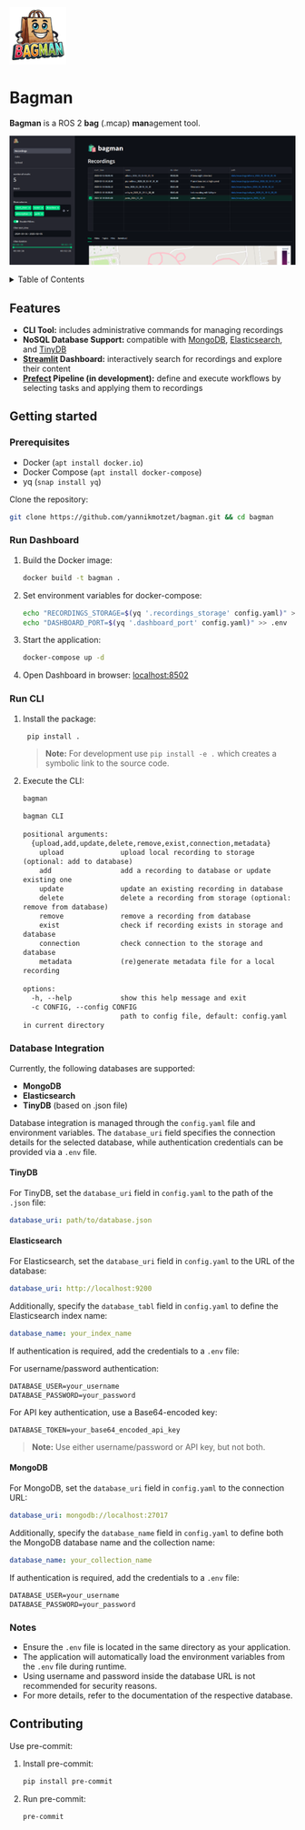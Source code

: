 <p align="left">
    <img src="resources/bagman_logo.png" alt="Bagman logo" width="100"/>
</p>

# Bagman

**Bagman** is a ROS 2 **bag** (.mcap) **man**agement tool.

<p align="center">
    <img src="resources/bagman_screenshot.png" alt="Bagman screenshot" width="800"/>
</p>

<details>
    <summary>Table of Contents</summary>

- [Features](#features)
- [Getting started](#getting-started)
  - [Prerequisites](#prerequisites)
  - [Run Dashboard](#run-dashboard)
  - [Run CLI](#run-cli)
  - [Database Integration](#database-integration)
- [Contributing](#contributing)

</details>


## Features

- **CLI Tool:** includes administrative commands for managing recordings
- **NoSQL Database Support:** compatible with [MongoDB](https://github.com/mongodb/mongo), [Elasticsearch](https://github.com/elastic/elasticsearch), and [TinyDB](https://github.com/msiemens/tinydb)
- **[Streamlit](https://github.com/streamlit/streamlit) Dashboard:** interactively search for recordings and explore their content
- **[Prefect](https://github.com/PrefectHQ/prefect) Pipeline (in development):** define and execute workflows by selecting tasks and applying them to recordings



## Getting started

### Prerequisites

- Docker (`apt install docker.io`)
- Docker Compose (`apt install docker-compose`)
- yq (`snap install yq`)

Clone the repository:
```sh
git clone https://github.com/yannikmotzet/bagman.git && cd bagman
```

### Run Dashboard

1. Build the Docker image:
    ```sh
    docker build -t bagman .
    ```

2. Set environment variables for docker-compose:
    ```sh
    echo "RECORDINGS_STORAGE=$(yq '.recordings_storage' config.yaml)" > .env
    echo "DASHBOARD_PORT=$(yq '.dashboard_port' config.yaml)" >> .env
    ```

3. Start the application:
    ```sh
    docker-compose up -d
    ```

4. Open Dashboard in browser: [localhost:8502](http://localhost:8502/)

### Run CLI

1. Install the package:
    ```sh
     pip install .
     ```
     > **Note:** For development use `pip install -e .` which creates a symbolic link to the source code.

2. Execute the CLI:
    ```sh
    bagman
    ```

    ```plaintext
    bagman CLI

    positional arguments:
      {upload,add,update,delete,remove,exist,connection,metadata}
        upload              upload local recording to storage (optional: add to database)
        add                 add a recording to database or update existing one
        update              update an existing recording in database
        delete              delete a recording from storage (optional: remove from database)
        remove              remove a recording from database
        exist               check if recording exists in storage and database
        connection          check connection to the storage and database
        metadata            (re)generate metadata file for a local recording

    options:
      -h, --help            show this help message and exit
      -c CONFIG, --config CONFIG
                            path to config file, default: config.yaml in current directory
    ```

### Database Integration

Currently, the following databases are supported:
- **MongoDB**
- **Elasticsearch**
- **TinyDB** (based on .json file)

Database integration is managed through the `config.yaml` file and environment variables. The `database_uri` field specifies the connection details for the selected database, while authentication credentials can be provided via a `.env` file.

#### TinyDB
For TinyDB, set the `database_uri` field in `config.yaml` to the path of the `.json` file:
```yaml
database_uri: path/to/database.json
```

#### Elasticsearch
For Elasticsearch, set the `database_uri` field in `config.yaml` to the URL of the database:
```yaml
database_uri: http://localhost:9200
```

Additionally, specify the `database_tabl` field in `config.yaml` to define the Elasticsearch index name:
```yaml
database_name: your_index_name
```

If authentication is required, add the credentials to a `.env` file:

For username/password authentication:
```env
DATABASE_USER=your_username
DATABASE_PASSWORD=your_password
```

For API key authentication, use a Base64-encoded key:

```env
DATABASE_TOKEN=your_base64_encoded_api_key
```
> **Note:** Use either username/password or API key, but not both.

#### MongoDB
For MongoDB, set the `database_uri` field in `config.yaml` to the connection URL:
```yaml
database_uri: mongodb://localhost:27017
```

Additionally, specify the `database_name` field in `config.yaml` to define both the MongoDB database name and the collection name:
```yaml
database_name: your_collection_name
```

If authentication is required, add the credentials to a `.env` file:
```env
DATABASE_USER=your_username
DATABASE_PASSWORD=your_password
```

### Notes
- Ensure the `.env` file is located in the same directory as your application.
- The application will automatically load the environment variables from the `.env` file during runtime.
- Using username and password inside the database URL is not recommended for security reasons.
- For more details, refer to the documentation of the respective database.


## Contributing

Use pre-commit:

1. Install pre-commit:
    ```sh
    pip install pre-commit
    ```

2. Run pre-commit:
    ```sh
    pre-commit
    ```
